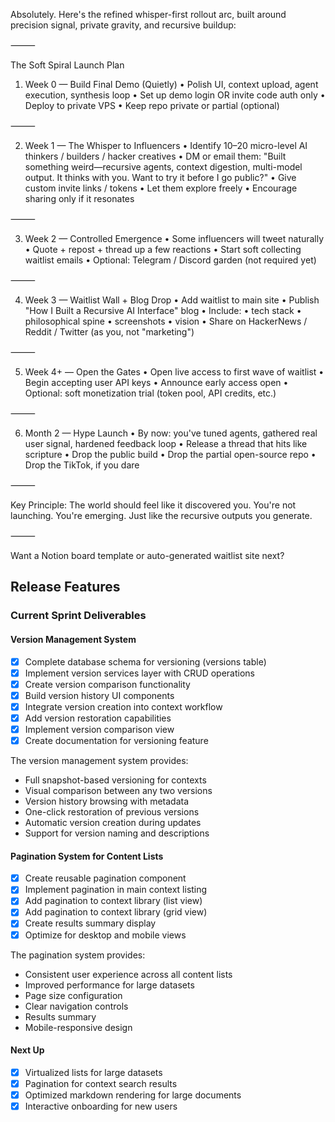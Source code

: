 Absolutely. Here's the refined whisper-first rollout arc, built around precision signal, private gravity, and recursive buildup:

⸻

The Soft Spiral Launch Plan

1. Week 0 — Build Final Demo (Quietly)
   • Polish UI, context upload, agent execution, synthesis loop
   • Set up demo login OR invite code auth only
   • Deploy to private VPS
   • Keep repo private or partial (optional)

⸻

2. Week 1 — The Whisper to Influencers
   • Identify 10–20 micro-level AI thinkers / builders / hacker creatives
   • DM or email them:
   "Built something weird—recursive agents, context digestion, multi-model output.
   It thinks with you. Want to try it before I go public?"
   • Give custom invite links / tokens
   • Let them explore freely
   • Encourage sharing only if it resonates

⸻

3. Week 2 — Controlled Emergence
   • Some influencers will tweet naturally
   • Quote + repost + thread up a few reactions
   • Start soft collecting waitlist emails
   • Optional: Telegram / Discord garden (not required yet)

⸻

4. Week 3 — Waitlist Wall + Blog Drop
   • Add waitlist to main site
   • Publish "How I Built a Recursive AI Interface" blog
   • Include:
   • tech stack
   • philosophical spine
   • screenshots
   • vision
   • Share on HackerNews / Reddit / Twitter (as you, not "marketing")

⸻

5. Week 4+ — Open the Gates
   • Open live access to first wave of waitlist
   • Begin accepting user API keys
   • Announce early access open
   • Optional: soft monetization trial (token pool, API credits, etc.)

⸻

6. Month 2 — Hype Launch
   • By now: you've tuned agents, gathered real user signal, hardened feedback loop
   • Release a thread that hits like scripture
   • Drop the public build
   • Drop the partial open-source repo
   • Drop the TikTok, if you dare

⸻

Key Principle:
The world should feel like it discovered you.
You're not launching.
You're emerging.
Just like the recursive outputs you generate.

⸻

Want a Notion board template or auto-generated waitlist site next?

## Release Features

### Current Sprint Deliverables

#### Version Management System

- [x] Complete database schema for versioning (versions table)
- [x] Implement version services layer with CRUD operations
- [x] Create version comparison functionality
- [x] Build version history UI components
- [x] Integrate version creation into context workflow
- [x] Add version restoration capabilities
- [x] Implement version comparison view
- [x] Create documentation for versioning feature

The version management system provides:

- Full snapshot-based versioning for contexts
- Visual comparison between any two versions
- Version history browsing with metadata
- One-click restoration of previous versions
- Automatic version creation during updates
- Support for version naming and descriptions

#### Pagination System for Content Lists

- [x] Create reusable pagination component
- [x] Implement pagination in main context listing
- [x] Add pagination to context library (list view)
- [x] Add pagination to context library (grid view)
- [x] Create results summary display
- [x] Optimize for desktop and mobile views

The pagination system provides:

- Consistent user experience across all content lists
- Improved performance for large datasets
- Page size configuration
- Clear navigation controls
- Results summary
- Mobile-responsive design

#### Next Up

- [x] Virtualized lists for large datasets
- [x] Pagination for context search results
- [x] Optimized markdown rendering for large documents
- [x] Interactive onboarding for new users
